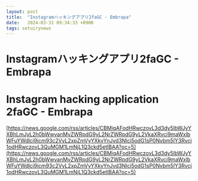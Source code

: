 ```yaml
---
layout: post
title:  "Instagramハッキングアプリ2faGC - Embrapa"
date:   2024-03-31 09:34:33 +0900
tags: setuirynews 
---
```


# Instagramハッキングアプリ2faGC - Embrapa



# Instagram hacking application 2faGC - Embrapa

[https://news.google.com/rss/articles/CBMigAFodHRwczovL3d3dy5lbWJyYXBhLmJyL2h0bWwvanMvZWRpdG9yL2NrZWRpdG9yL2VkaXRvci9maWxlbWFuYWdlci9icm93c2VyL2xpZmVyYXkvYnJvd3Nlci5odG1sP0Nvbm5lY3Rvcj1odHRwczovL3QuMGM1LmNjL1Q3ckd5etIBAA?oc=5](https://news.google.com/rss/articles/CBMigAFodHRwczovL3d3dy5lbWJyYXBhLmJyL2h0bWwvanMvZWRpdG9yL2NrZWRpdG9yL2VkaXRvci9maWxlbWFuYWdlci9icm93c2VyL2xpZmVyYXkvYnJvd3Nlci5odG1sP0Nvbm5lY3Rvcj1odHRwczovL3QuMGM1LmNjL1Q3ckd5etIBAA?oc=5)

